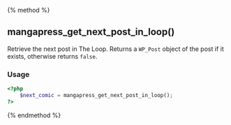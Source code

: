 {% method %}
## mangapress_get_next_post_in_loop()

Retrieve the next post in The Loop. Returns a `WP_Post` object of the post if it exists, otherwise returns `false`.

### Usage
```php
<?php
    $next_comic = mangapress_get_next_post_in_loop();
?>
```

{% endmethod %}

